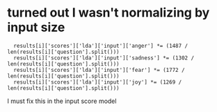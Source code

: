 # turned out I wasn't normalizing by input size
      results[i]['scores']['lda']['input']['anger'] *= (1487 / len(results[i]['question'].split()))
      results[i]['scores']['lda']['input']['sadness'] *= (1302 / len(results[i]['question'].split()))
      results[i]['scores']['lda']['input']['fear'] *= (1772 / len(results[i]['question'].split()))
      results[i]['scores']['lda']['input']['joy'] *= (1269 / len(results[i]['question'].split()))

I must fix this in the input score model